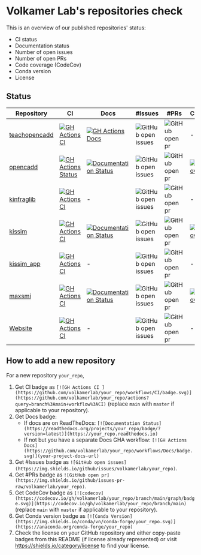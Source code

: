 # Volkamer Lab's repositories check

This is an overview of our published repositories' status:
- CI status
- Documentation status
- Number of open issues
- Number of open PRs
- Code coverage (CodeCov)
- Conda version
- License

## Status

| Repository | CI | Docs | #Issues | #PRs | CodeCov | Conda | Licence |
|---|---|---|---|---|---|---|---|
| [teachopencadd](https://github.com/volkamerlab/teachopencadd) | [![GH Actions CI ](https://github.com/volkamerlab/teachopencadd/workflows/CI/badge.svg)](https://github.com/volkamerlab/teachopencadd/actions?query=branch%3Amaster+workflow%3ACI) | [![GH Actions Docs](https://github.com/volkamerlab/teachopencadd/workflows/Docs/badge.svg)](https://projects.volkamerlab.org/teachopencadd/) | ![GitHub open issues](https://img.shields.io/github/issues/volkamerlab/teachopencadd) | ![GitHub open pr](https://img.shields.io/github/issues-pr-raw/volkamerlab/teachopencadd) | - | [![Conda Version](https://img.shields.io/conda/vn/conda-forge/opencadd.svg)](https://anaconda.org/conda-forge/opencadd) | [![License: CC BY 4.0](https://img.shields.io/badge/License-CC%20BY%204.0-lightgrey.svg)](https://creativecommons.org/licenses/by/4.0/) |
| [opencadd](https://github.com/volkamerlab/opencadd) | [![GH Actions Status](https://github.com/volkamerlab/opencadd/workflows/CI/badge.svg)](https://github.com/volkamerlab/opencadd/actions?query=branch%3Amaster) | [![Documentation Status](https://readthedocs.org/projects/opencadd/badge/?version=latest)](https://opencadd.readthedocs.io) | ![GitHub open issues](https://img.shields.io/github/issues/volkamerlab/opencadd) | ![GitHub open pr](https://img.shields.io/github/issues-pr-raw/volkamerlab/opencadd) | [![codecov](https://codecov.io/gh/volkamerlab/opencadd/branch/master/graph/badge.svg)](https://codecov.io/gh/volkamerlab/opencadd/branch/master) | [![Conda Version](https://img.shields.io/conda/vn/conda-forge/teachopencadd.svg)](https://anaconda.org/conda-forge/teachopencadd) | [![License](https://img.shields.io/badge/License-MIT-blue.svg)](https://opensource.org/licenses/MIT) |
| [kinfraglib](https://github.com/volkamerlab/kinfraglib) | [![GH Actions CI ](https://github.com/volkamerlab/kinfraglib/workflows/CI/badge.svg)](https://github.com/volkamerlab/kinfraglib/actions?query=branch%3Amaster+workflow%3ACI) | - | ![GitHub open issues](https://img.shields.io/github/issues/volkamerlab/kinfraglib) | ![GitHub open pr](https://img.shields.io/github/issues-pr-raw/volkamerlab/kinfraglib) | - | - | [![License](https://img.shields.io/badge/License-MIT-blue.svg)](https://opensource.org/licenses/MIT) |
| [kissim](https://github.com/volkamerlab/kissim) | [![GH Actions CI ](https://github.com/volkamerlab/kissim/workflows/CI/badge.svg)](https://github.com/volkamerlab/kissim/actions?query=branch%3Amain+workflow%3ACI) | [![Documentation Status](https://readthedocs.org/projects/kissim/badge/?version=latest)](https://kissim.readthedocs.io) | ![GitHub open issues](https://img.shields.io/github/issues/volkamerlab/kissim) | ![GitHub open pr](https://img.shields.io/github/issues-pr-raw/volkamerlab/kissim) | [![codecov](https://codecov.io/gh/volkamerlab/kissim/branch/main/graph/badge.svg)](https://codecov.io/gh/volkamerlab/kissim/branch/main) | [![Conda Version](https://img.shields.io/conda/vn/conda-forge/kissim.svg)](https://anaconda.org/conda-forge/kissim) | [![License](https://img.shields.io/badge/License-MIT-blue.svg)](https://opensource.org/licenses/MIT) |
| [kissim_app](https://github.com/volkamerlab/kissim_app) | [![GH Actions CI ](https://github.com/volkamerlab/kissim_app/workflows/CI/badge.svg)](https://github.com/volkamerlab/kissim_app/actions?query=branch%3Amaster+workflow%3ACI) | - | ![GitHub open issues](https://img.shields.io/github/issues/volkamerlab/kissim_app) | ![GitHub open pr](https://img.shields.io/github/issues-pr-raw/volkamerlab/kissim_app) | - | - | [![License](https://img.shields.io/badge/License-MIT-blue.svg)](https://opensource.org/licenses/MIT) |
| [maxsmi](https://github.com/volkamerlab/maxsmi) | [![GH Actions CI ](https://github.com/volkamerlab/maxsmi/workflows/CI/badge.svg)](https://github.com/volkamerlab/maxsmi/actions?query=branch%3Amain+workflow%3ACI) | [![Documentation Status](https://readthedocs.org/projects/maxsmi/badge/?version=latest)](https://maxsmi.readthedocs.io) | ![GitHub open issues](https://img.shields.io/github/issues/volkamerlab/maxsmi) | ![GitHub open pr](https://img.shields.io/github/issues-pr-raw/volkamerlab/maxsmi) | [![codecov](https://codecov.io/gh/volkamerlab/maxsmi/branch/main/graph/badge.svg)](https://codecov.io/gh/volkamerlab/maxsmi/branch/main) | [![Conda Version](https://img.shields.io/conda/vn/conda-forge/maxsmi.svg)](https://anaconda.org/conda-forge/maxsmi) | [![License](https://img.shields.io/badge/License-MIT-blue.svg)](https://opensource.org/licenses/MIT) |
| [Website](https://github.com/volkamerlab/volkamerlab_org) | [![GH Actions CI ](https://github.com/volkamerlab/volkamerlab_org/workflows/CI/badge.svg)](https://github.com/volkamerlab/volkamerlab_org/actions?query=branch%3Amaster+workflow%3ACI) | - |![GitHub open issues](https://img.shields.io/github/issues/volkamerlab/volkamerlab_org) | ![GitHub open pr](https://img.shields.io/github/issues-pr-raw/volkamerlab/volkamerlab_org) | - | - | - |


## How to add a new repository

For a new repository `your_repo`,

1. Get CI badge as `[![GH Actions CI ](https://github.com/volkamerlab/your_repo/workflows/CI/badge.svg)](https://github.com/volkamerlab/your_repo/actions?query=branch%3Amain+workflow%3ACI)` (replace `main` with `master` if applicable to your repository).
2. Get Docs badge:
   - If docs are on ReadTheDocs: `[![Documentation Status](https://readthedocs.org/projects/your_repo/badge/?version=latest)](https://your_repo.readthedocs.io)`
   - If not but you have a separate Docs GHA workflow: `[![GH Actions Docs](https://github.com/volkamerlab/your_repo/workflows/Docs/badge.svg)](your-project-docs-url)`
3. Get #Issues badge as `![GitHub open issues](https://img.shields.io/github/issues/volkamerlab/your_repo)`.
4. Get #PRs badge as `![GitHub open pr](https://img.shields.io/github/issues-pr-raw/volkamerlab/your_repo)`.
5. Get CodeCov badge as `[![codecov](https://codecov.io/gh/volkamerlab/your_repo/branch/main/graph/badge.svg)](https://codecov.io/gh/volkamerlab/your_repo/branch/main)` (replace `main` with `master` if applicable to your repository).
6. Get Conda version badge as `[![Conda Version](https://img.shields.io/conda/vn/conda-forge/your_repo.svg)](https://anaconda.org/conda-forge/your_repo)`
7. Check the license on your GitHub repository and either copy-paste badges from this README (if license already represented) or visit https://shields.io/category/license to find your license.